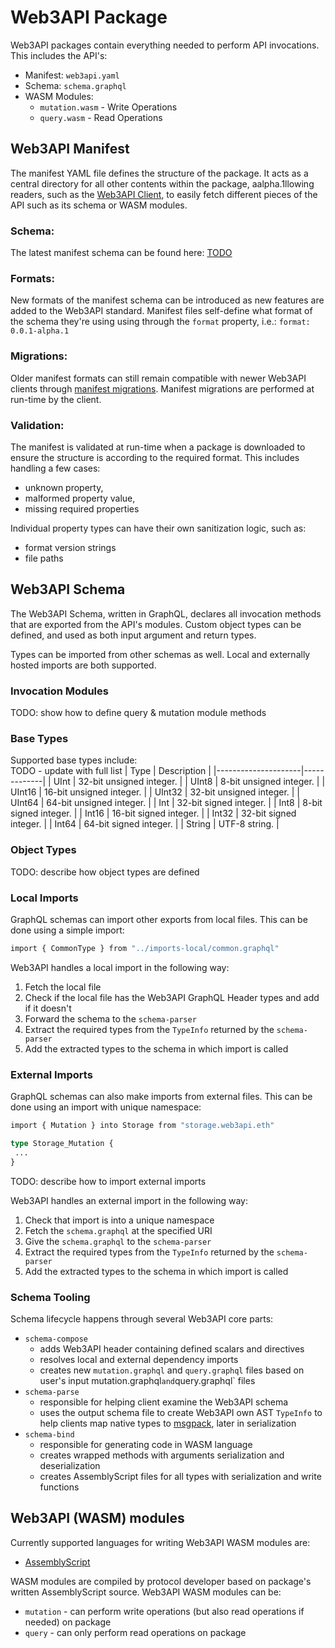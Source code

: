 # Web3API Package

Web3API packages contain everything needed to perform API invocations. This includes the API's:

- Manifest: `web3api.yaml`
- Schema: `schema.graphql`
- WASM Modules:
  * `mutation.wasm` - Write Operations  
  * `query.wasm` - Read Operations  

## Web3API Manifest

The manifest YAML file defines the structure of the package. It acts as a central directory for all other contents within the package, aalpha.1llowing readers, such as the [Web3API Client](TODO), to easily fetch different pieces of the API such as its schema or WASM modules.

### **Schema:**

The latest manifest schema can be found here: [TODO](link-to-latest-schema)

### **Formats:**

New formats of the manifest schema can be introduced as new features are added to the Web3API standard. Manifest files self-define what format of the schema they're using using through the `format` property, i.e.:
`format: 0.0.1-alpha.1`

### **Migrations:**

Older manifest formats can still remain compatible with newer Web3API clients through [manifest migrations](todo). Manifest migrations are performed at run-time by the client.

### **Validation:**

The manifest is validated at run-time when a package is downloaded to ensure the structure is according to the required format. This includes handling a few cases:
* unknown property,
* malformed property value,
* missing required properties

Individual property types can have their own sanitization logic, such as:
* format version strings
* file paths

## Web3API Schema

The Web3API Schema, written in GraphQL, declares all invocation methods that are exported from the API's modules. Custom object types can be defined, and used as both input argument and return types.

Types can be imported from other schemas as well. Local and externally hosted imports are both supported.

### **Invocation Modules**
TODO: show how to define query & mutation module methods

### **Base Types**

Supported base types include:  
TODO - update with full list
| Type | Description |
|---------------------|-------------|
| UInt | 32-bit unsigned integer. |
| UInt8 | 8-bit unsigned integer. |
| UInt16 | 16-bit unsigned integer. |
| UInt32 | 32-bit unsigned integer. |
| UInt64 | 64-bit unsigned integer. |
| Int | 32-bit signed integer. |
| Int8 | 8-bit signed integer. |
| Int16 | 16-bit signed integer. |
| Int32 | 32-bit signed integer. |
| Int64 | 64-bit signed integer. |
| String | UTF-8 string. |

### **Object Types**

TODO: describe how object types are defined

### **Local Imports**

GraphQL schemas can import other exports from local files. This can be done using a simple import:
```graphql
import { CommonType } from "../imports-local/common.graphql"
```

Web3API handles a local import in the following way:
1. Fetch the local file
2. Check if the local file has the Web3API GraphQL Header types and add if it doesn't
3. Forward the schema to the `schema-parser`
4. Extract the required types from the `TypeInfo` returned by the `schema-parser`
5. Add the extracted types to the schema in which import is called

### **External Imports**

GraphQL schemas can also make imports from external files. This can be done using an import with unique namespace:

```graphql
import { Mutation } into Storage from "storage.web3api.eth"

type Storage_Mutation {
 ...
}
```
TODO: describe how to import external imports

Web3API handles an external import in the following way:
1. Check that import is into a unique namespace
2. Fetch the `schema.graphql` at the specified URI
3. Give the `schema.graphql` to the `schema-parser`
4. Extract the required types from the `TypeInfo` returned by the `schema-parser`
5. Add the extracted types to the schema in which import is called 

### **Schema Tooling**

Schema lifecycle happens through several Web3API core parts:
* `schema-compose`
  * adds Web3API header containing defined scalars and directives
  * resolves local and external dependency imports
  * creates new `mutation.graphql` and `query.graphql` files based on user's input mutation.graphql` and `query.graphql` files
* `schema-parse`
  * responsible for helping client examine the Web3API schema
  * uses the output schema file to create Web3API own AST `TypeInfo` to help clients map native types to [msgpack](), later in serialization
* `schema-bind`
  * responsible for generating code in WASM language
  * creates wrapped methods with arguments serialization and deserialization
  * creates AssemblyScript files for all types with serialization and write functions

<!-- Question: add drawing here of the lifecycle? -->
<!-- Question: should TypeInfo be defined/explained or only linked to repo?  -->

## Web3API (WASM) modules 

Currently supported languages for writing Web3API WASM modules are:
 * [AssemblyScript](https://www.assemblyscript.org)

WASM modules are compiled by protocol developer based on package's written AssemblyScript source.
Web3API WASM modules can be:
* `mutation` - can perform write operations (but also read operations if needed) on package
* `query`  - can only perform read operations on package
